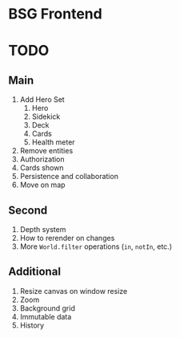 # BSG Frontend

# TODO

## Main

1. Add Hero Set
   1. Hero
   2. Sidekick
   3. Deck
   4. Cards
   5. Health meter
2. Remove entities
3. Authorization
4. Cards shown
5. Persistence and collaboration
6. Move on map

## Second

1. Depth system
2. How to rerender on changes
3. More `World.filter` operations (`in`, `notIn`, etc.)

## Additional

1. Resize canvas on window resize
2. Zoom
3. Background grid
4. Immutable data
5. History
